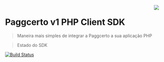 <img width="" src="https://www.paggcerto.com.br/sistema/Content/img/logo.png" align="right" />

# Paggcerto v1 PHP Client SDK 
> Maneira mais simples de integrar a Paggcerto a sua aplicação PHP

> Estado do SDK

[![Build Status](http://jenkins.heaphost.com/buildStatus/icon?job=Paggcerto%20SDK-PHP)](http://jenkins.heaphost.com/job/Paggcerto%20SDK-PHP/2/)
